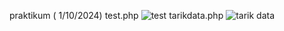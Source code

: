 praktikum ( 1/10/2024)
test.php
![test](https://github.com/user-attachments/assets/08c292fd-f046-4658-8f8c-843eddf81235)
tarikdata.php
![tarik data](https://github.com/user-attachments/assets/96ec7ba7-834c-487f-9a4a-9ef26b497b26)


